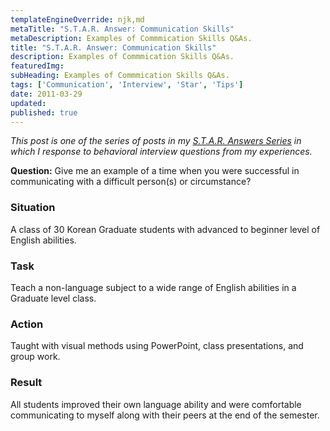 ```yaml
---
templateEngineOverride: njk,md
metaTitle: "S.T.A.R. Answer: Communication Skills" 
metaDescription: Examples of Commmication Skills Q&As.
title: "S.T.A.R. Answer: Communication Skills" 
description: Examples of Commmication Skills Q&As.
featuredImg:
subHeading: Examples of Commmication Skills Q&As.
tags: ['Communication', 'Interview', 'Star', 'Tips']
date: 2011-03-29
updated:
published: true
---
```


<div class="col-start-3 col-end-9">

_This post is one of the series of posts in my [S.T.A.R. Answers Series](/posts/2011/02/star-responses/) in which I response to behavioral interview questions from my experiences._

**Question:** Give me an example of a time when you were successful in communicating with a difficult person(s) or circumstance?

### Situation

A class of 30 Korean Graduate students with advanced to beginner level of English abilities.

### Task

Teach a non-language subject to a wide range of English abilities in a Graduate level class.

### Action

Taught with visual methods using PowerPoint, class presentations, and group work.

### Result

All students improved their own language ability and were comfortable communicating to myself along with their peers at the end of the semester.
